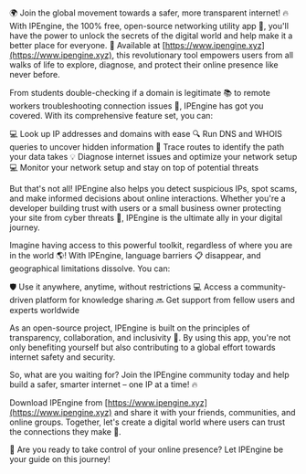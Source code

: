 🌍 Join the global movement towards a safer, more transparent internet! 🔥 With IPEngine, the 100% free, open-source networking utility app 📡, you'll have the power to unlock the secrets of the digital world and help make it a better place for everyone. 💪 Available at [https://www.ipengine.xyz](https://www.ipengine.xyz), this revolutionary tool empowers users from all walks of life to explore, diagnose, and protect their online presence like never before.

From students double-checking if a domain is legitimate 📚 to remote workers troubleshooting connection issues 🔧, IPEngine has got you covered. With its comprehensive feature set, you can:

💻 Look up IP addresses and domains with ease
🔍 Run DNS and WHOIS queries to uncover hidden information
📍 Trace routes to identify the path your data takes
💡 Diagnose internet issues and optimize your network setup
💻 Monitor your network setup and stay on top of potential threats

But that's not all! IPEngine also helps you detect suspicious IPs, spot scams, and make informed decisions about online interactions. Whether you're a developer building trust with users or a small business owner protecting your site from cyber threats 💸, IPEngine is the ultimate ally in your digital journey.

Imagine having access to this powerful toolkit, regardless of where you are in the world 🌎! With IPEngine, language barriers 📋 disappear, and geographical limitations dissolve. You can:

🛡️ Use it anywhere, anytime, without restrictions
💻 Access a community-driven platform for knowledge sharing
🔜 Get support from fellow users and experts worldwide

As an open-source project, IPEngine is built on the principles of transparency, collaboration, and inclusivity 🌈. By using this app, you're not only benefiting yourself but also contributing to a global effort towards internet safety and security.

So, what are you waiting for? Join the IPEngine community today and help build a safer, smarter internet – one IP at a time! 🔥

Download IPEngine from [https://www.ipengine.xyz](https://www.ipengine.xyz) and share it with your friends, communities, and online groups. Together, let's create a digital world where users can trust the connections they make 💯.

🚀 Are you ready to take control of your online presence? Let IPEngine be your guide on this journey!